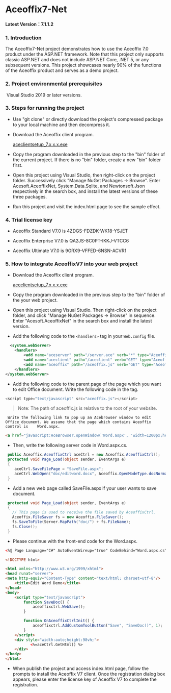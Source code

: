 # Aceoffix7-Net
**Latest Version：7.1.1.2**

### 1. Introduction

The Aceoffix7-Net project demonstrates how to use the Aceoffix 7.0 product under the ASP.NET framework. Note that this project only supports classic ASP.NET and does not include ASP.NET Core, .NET 5, or any subsequent versions. This project showcases nearly 90% of the functions of the Aceoffix product and serves as a demo project.

### 2. Project environmental prerequisites

​     Visual Studio 2019 or later versions.

### 3. Steps for running the project

- Use "git clone" or directly download the project's compressed package to your local machine and then decompress it.

- Download the Aceoffix client program.

  [aceclientsetup_7.x.x.x.exe](https://github.com/aceoffix/aceoffix7-client/releases/)

- Copy the program downloaded in the previous step to the "bin" folder of the current project. If there is no "bin" folder, create a new "bin" folder first.

- Open this project using Visual Studio, then right-click on the project folder. Successively click "Manage NuGet Packages -> Browse". Enter Acesoft.AceoffixNet, System.Data.Sqlite, and Newtonsoft.Json respectively in the search box, and install the latest versions of these three packages.

- Run this project and visit the index.html page to see the sample effect.

### 4. Trial license key

- Aceoffix Standard V7.0 is 4ZDGS-FDZDK-WK18-YSJET

- Aceoffix Enterprise V7.0 is QA2JS-8C0PT-IKKJ-VTCC6

- Aceoffix Ultimate V7.0 is 9GRX9-VFFED-6NSN-ACVR1


### 5. How to integrate AceoffixV7 into your web project

- Download the Aceoffix client program.

  [aceclientsetup_7.x.x.x.exe](https://github.com/aceoffix/aceoffix7-client/releases/)

- Copy the program downloaded in the previous step to the "bin" folder of the your web project.

- Open this project using Visual Studio. Then right-click on the project folder, and click "Manage NuGet Packages -> Browse" in sequence. Enter "Acesoft.AceoffixNet" in the search box and install the latest version.

- Add the following code to the `<handlers>` tag in your `Web.config` file.

```xml
  <system.webServer>
	<handlers>
		<add name="aceserver" path="/server.ace" verb="*" type="Aceoffix.AceServer.ServerHandler" />
		<add name="aceclient" path="/aceclient" verb="GET" type="Aceoffix.AceServer.ServerHandler" />
		<add name="aceoffix" path="/aceoffix.js" verb="GET" type="Aceoffix.AceServer.ServerHandler" />
	</handlers>
</system.webServer>
```

-  Add the following code to the parent page of the page which you want to edit Office document. Write the following code in the <head> tag.

  ```javascript
  <script type="text/javascript" src="aceoffix.js"></script>
  ```

>  Note: The path of aceoffix.js is relative to the root of your website.

     Write the following link to pop up an Acebrowser window to edit Office document. We assume that the page which contains Aceoffix control is    Word.aspx.

```html
<a href="javascript:AceBrowser.openWindow('Word.aspx', 'width=1200px;height=800px;');" >Open Word File</a>
```

- Then, write the following server code in Word.aspx.cs.

```c#
 public Aceoffix.AceoffixCtrl aceCtrl = new Aceoffix.AceoffixCtrl();
 protected void Page_Load(object sender, EventArgs e)
 {
    aceCtrl.SaveFilePage = "SaveFile.aspx";
    aceCtrl.WebOpen("doc/editword.docx", Aceoffix.OpenModeType.docNormalEdit, "Tom");
 }
```

- 
  Add a new web page called SaveFile.aspx if your user wants to save document.


```c#
 protected void Page_Load(object sender, EventArgs e)
 {
   // This page is used to receive the file saved by AceoffixCtrl.
   Aceoffix.FileSaver fs = new Aceoffix.FileSaver();
   fs.SaveToFile(Server.MapPath("doc/") + fs.FileName);
   fs.Close();
 }
```

-  Please continue with the front-end code for the Word.aspx.


```aspx
<%@ Page Language="C#" AutoEventWireup="true" CodeBehind="Word.aspx.cs" Inherits="Aceoffix7_Net_Simple.Word" %>

<!DOCTYPE html>

<html xmlns="http://www.w3.org/1999/xhtml">
<head runat="server">
<meta http-equiv="Content-Type" content="text/html; charset=utf-8"/>
    <title>Edit Word Demo</title>
</head>
<body>
    <script type="text/javascript">
        function SaveDoc() {
            aceoffixctrl.WebSave();
        }

        function OnAceoffixCtrlInit() {
            aceoffixctrl.AddCustomToolButton("Save", "SaveDoc()", 1);
        }
    </script>
	<div style="width:auto;height:98vh;">
           <%=aceCtrl.GetHtml() %>
    </div>
</body>
</html>
```

-  When publish the project and access index.html page, follow the prompts to install the Aceoffix V7 client. Once the registration dialog box appears, please enter the license key of Aceoffix V7 to complete the registration.
